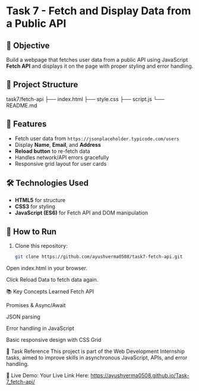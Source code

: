 # Task 7 - Fetch and Display Data from a Public API

## 📌 Objective
Build a webpage that fetches user data from a public API using JavaScript **Fetch API** and displays it on the page with proper styling and error handling.

## 📂 Project Structure
task7/fetch-api
├── index.html
├── style.css
├── script.js
└── README.md

## 🚀 Features
- Fetch user data from `https://jsonplaceholder.typicode.com/users`
- Display **Name**, **Email**, and **Address**
- **Reload button** to re-fetch data
- Handles network/API errors gracefully
- Responsive grid layout for user cards

## 🛠️ Technologies Used
- **HTML5** for structure
- **CSS3** for styling
- **JavaScript (ES6)** for Fetch API and DOM manipulation

## 📖 How to Run
1. Clone this repository:
   ```bash
   git clone https://github.com/ayushverma0508/task7-fetch-api.git
Open index.html in your browser.

Click Reload Data to fetch data again.

📚 Key Concepts Learned
Fetch API

Promises & Async/Await

JSON parsing

Error handling in JavaScript

Basic responsive design with CSS Grid

📝 Task Reference
This project is part of the Web Development Internship tasks, aimed to improve skills in asynchronous JavaScript, APIs, and error handling.


🔗 Live Demo: Your Live Link Here: 
https://ayushverma0508.github.io/Task-7_fetch-api/

